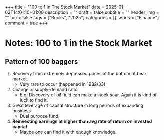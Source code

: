 +++
title = "100 to 1 In The Stock Market"
date = 2025-01-03T14:01:10+01:00
description = ""
draft = false
subtitle = ""
header_img = ""
toc = false
tags = ["Books", "2025"]
categories = []
series = ["Finance"]
comment = true
+++

# Notes: 100 to 1 in the Stock Market
## Pattern of 100 baggers
1. Recovery from extremely depressed prices at the bottom of bear market.
   * Very rare to occur (happened in 1932/33)
2. Change in supply-demand ratio
    * E.g: Discovery of oil field can make a stock soar. Again it is kind of luck to find it.
3. Great leverage of capital structure in long periods of expanding business
   * Dual purpose fund.
4. **Reinvesting earnings at higher than avg rate of return on invested capital**
   * Maybe one can find it with enough knowledge. 
